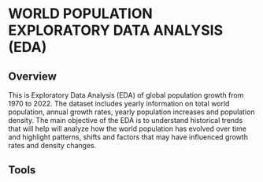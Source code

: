 # WORLD POPULATION EXPLORATORY DATA ANALYSIS (EDA)
## Overview
This is Exploratory Data Analysis (EDA) of global population growth from 1970 to 2022. The dataset includes yearly information on total world population, annual growth rates, yearly population increases and population density. The main objective of the EDA is to understand historical trends that will help will analyze how the world population has evolved over time and highlight patterns, shifts and factors that may have influenced growth rates and density changes.
## Tools
